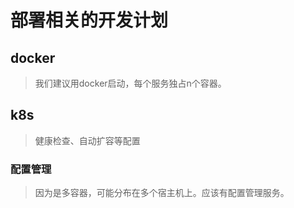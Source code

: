 # 部署相关的开发计划

## docker
> 我们建议用docker启动，每个服务独占n个容器。

## k8s
> 健康检查、自动扩容等配置

### 配置管理
> 因为是多容器，可能分布在多个宿主机上。应该有配置管理服务。
